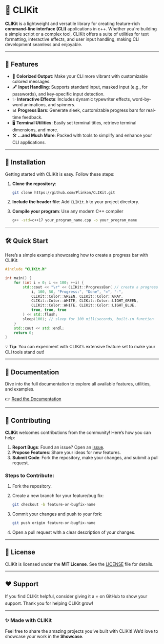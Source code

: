 
# 🚀 CLIKit

**CLIKit** is a lightweight and versatile library for creating feature-rich **command-line interface (CLI)** applications in c++. Whether you're building a simple script or a complex tool, CLIKit offers a suite of utilities for text formatting, interactive effects, and user input handling, making CLI development seamless and enjoyable.

---

## 🌟 Features

- 🎨 **Colorized Output**: Make your CLI more vibrant with customizable colored messages.
- 🖋️ **Input Handling**: Supports standard input, masked input (e.g., for passwords), and key-specific input detection.
- ✨ **Interactive Effects**: Includes dynamic typewriter effects, word-by-word animations, and spinners.
- 📊 **Progress Bars**: Generate sleek, customizable progress bars for real-time feedback.
- 🖥️ **Terminal Utilities**: Easily set terminal titles, retrieve terminal dimensions, and more.
- 🛠️ **...and Much More**: Packed with tools to simplify and enhance your CLI applications.

---

## 🚀 Installation

Getting started with CLIKit is easy. Follow these steps:

1. **Clone the repository**:
   ```bash
   git clone https://github.com/Plinkon/CLIKit.git
   ``` 

2.  **Include the header file**: Add `CLIKit.h` to your project directory.
    
3.  **Compile your program**: Use any modern C++ compiler
	```bash    
    g++ -std=c++17 your_program_name.cpp -o your_program_name
    ```
    

----------

## 🛠️ Quick Start

Here’s a simple example showcasing how to create a progress bar with CLIKit:

```cpp
#include "CLIKit.h"

int main() {
    for (int i = 0; i <= 100; ++i) {
        std::cout << "\r" << CLIKit::ProgressBar( // create a progress bar
            i, 100, 50, "Progress:", "Done", "=", "-",
            CLIKit::Color::GREEN, CLIKit::Color::GRAY,
            CLIKit::Color::WHITE, CLIKit::Color::LIGHT_GREEN,
            CLIKit::Color::WHITE, CLIKit::Color::LIGHT_BLUE,
            true, true, true
        ) << std::flush;
        sleep(100); // sleep for 100 milliseconds, built-in function
    }
    std::cout << std::endl;
    return 0;
}
```

💡 **Tip**: You can experiment with CLIKit’s extensive feature set to make your CLI tools stand out!

----------

## 📖 Documentation

Dive into the full documentation to explore all available features, utilities, and examples.

👉 [Read the Documentation](./DOCS.md)

----------

## 🤝 Contributing

**CLIKit** welcomes contributions from the community! Here’s how you can help:

1.  **Report Bugs**: Found an issue? Open an [issue](https://github.com/Plinkon/CLIKit/issues).
2.  **Propose Features**: Share your ideas for new features.
3.  **Submit Code**: Fork the repository, make your changes, and submit a pull request.

### Steps to Contribute:

1.  Fork the repository.
2.  Create a new branch for your feature/bug fix:
	```bash  
    git checkout -b feature-or-bugfix-name
    ```
    
3.  Commit your changes and push to your fork:
    
    ```bash
    git push origin feature-or-bugfix-name 
    ```
    
4.  Open a pull request with a clear description of your changes.

----------

## 📜 License

CLIKit is licensed under the **MIT License**. See the [LICENSE](./LICENSE) file for details.

----------

## ❤️ Support

If you find CLIKit helpful, consider giving it a ⭐ on GitHub to show your support. Thank you for helping CLIKit grow!

----------

### ✨ Made with CLIKit

Feel free to share the amazing projects you’ve built with CLIKit! We’d love to showcase your work in the **Showcase**.
